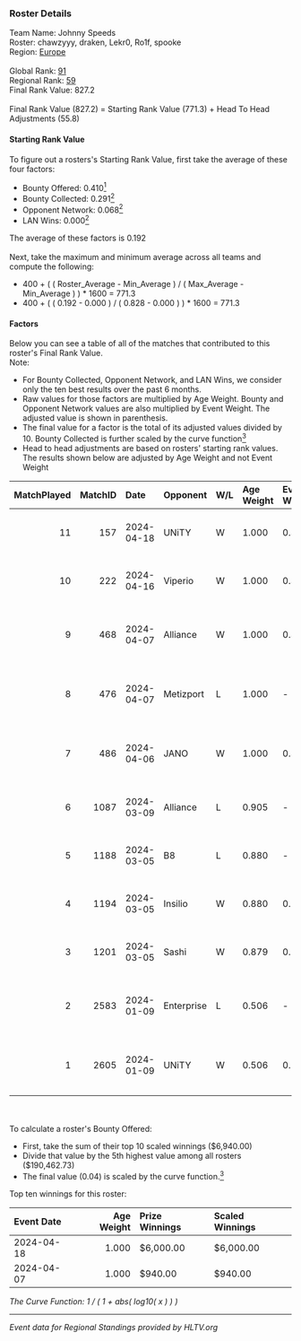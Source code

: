 ### Roster Details<br />
Team Name: Johnny Speeds<br />
Roster: chawzyyy, draken, Lekr0, Ro1f, spooke<br />
Region: [Europe]( ../standings_europe.md)<br />
<br />
Global Rank: [91](../standings_global.md)<br />
Regional Rank: [59]( ../standings_europe.md)<br />
Final Rank Value:  827.2<br />
<br />
Final Rank Value (827.2) = Starting Rank Value (771.3) + Head To Head Adjustments (55.8)<br />

#### Starting Rank Value<br />
To figure out a rosters's Starting Rank Value, first take the average of these four factors:<br />
- Bounty Offered: 0.410[<sup>1</sup>](#table2)
- Bounty Collected: 0.291[<sup>2</sup>](#table1)
- Opponent Network: 0.068[<sup>2</sup>](#table1)
- LAN Wins: 0.000[<sup>2</sup>](#table1)

The average of these factors is 0.192<br />
<br />
Next, take the maximum and minimum average across all teams and compute the following:<br />
- 400 + ( ( Roster_Average - Min_Average ) / ( Max_Average - Min_Average ) ) * 1600 = 771.3
- 400 + ( ( 0.192 - 0.000 ) / ( 0.828 - 0.000 ) ) * 1600 = 771.3


#### Factors<br />
Below you can see a table of all of the matches that contributed to this roster's Final Rank Value.<br />
Note:<br />

- For Bounty Collected, Opponent Network, and LAN Wins, we consider only the ten best results over the past 6 months.
- Raw values for those factors are multiplied by Age Weight. Bounty and Opponent Network values are also multiplied by Event Weight. The adjusted value is shown in parenthesis.
- The final value for a factor is the total of its adjusted values divided by 10. Bounty Collected is further scaled by the curve function[<sup>3</sup>](#curveFunction)
- Head to head adjustments are based on rosters' starting rank values. The results shown below are adjusted by Age Weight and not Event Weight
<span id="table1"></span><br />


| MatchPlayed | MatchID | Date       | Opponent   | W/L | Age Weight | Event Weight | Bounty Collected | Opponent Network | LAN Wins  | H2H Adjustment | Participating Roster                      |
| -: | -: | :- | :- | :- | :- | :- | :- | :- | :- | -: | :- |
|          11 |     157 | 2024-04-18 | UNiTY      | W   | 1.000      | 0.333        | 0.047 (0.016)    | 0.261 (0.087)    | 0 (0.000) |          16.48 | chawzyyy, draken, Lekr0, Ro1f, spooke     |
|          10 |     222 | 2024-04-16 | Viperio    | W   | 1.000      | 0.333        | 0.005 (0.002)    | 0.093 (0.031)    | 0 (0.000) |           9.30 | chawzyyy, draken, Lekr0, Ro1f, spooke     |
|           9 |     468 | 2024-04-07 | Alliance   | W   | 1.000      | 0.330        | 0.020 (0.007)    | 0.855 (0.282)    | 0 (0.000) |          17.01 | bobeksde, chawzyyy, draken, Lekr0, spooke |
|           8 |     476 | 2024-04-07 | Metizport  | L   | 1.000      | -            | -                | -                | -         |          -6.83 | bobeksde, chawzyyy, draken, Lekr0, spooke |
|           7 |     486 | 2024-04-06 | JANO       | W   | 1.000      | 0.330        | 0.001 (0.000)    | 0.220 (0.073)    | 0 (0.000) |           9.17 | bobeksde, chawzyyy, draken, Lekr0, spooke |
|           6 |    1087 | 2024-03-09 | Alliance   | L   | 0.905      | -            | -                | -                | -         |         -11.53 | chawzyyy, draken, Lekr0, Ro1f, spooke     |
|           5 |    1188 | 2024-03-05 | B8         | L   | 0.880      | -            | -                | -                | -         |         -12.56 | chawzyyy, draken, Lekr0, Ro1f, spooke     |
|           4 |    1194 | 2024-03-05 | Insilio    | W   | 0.880      | 0.143        | 0.007 (0.001)    | 0.483 (0.061)    | 0 (0.000) |          13.53 | chawzyyy, draken, Lekr0, Ro1f, spooke     |
|           3 |    1201 | 2024-03-05 | Sashi      | W   | 0.879      | 0.143        | 0.064 (0.008)    | 1.000 (0.126)    | 0 (0.000) |          16.83 | chawzyyy, draken, Lekr0, Ro1f, spooke     |
|           2 |    2583 | 2024-01-09 | Enterprise | L   | 0.506      | -            | -                | -                | -         |          -5.32 | chawzyyy, draken, HugoXD, RuStY, spooke   |
|           1 |    2605 | 2024-01-09 | UNiTY      | W   | 0.506      | 0.143        | 0.047 (0.003)    | 0.261 (0.019)    | 0 (0.000) |           9.76 | chawzyyy, draken, HugoXD, RuStY, spooke   |

<br />
<span id="table2"></span><br />
To calculate a roster's Bounty Offered:<br />

- First, take the sum of their top 10 scaled winnings ($6,940.00)
- Divide that value by the 5th highest value among all rosters ($190,462.73)
- The final value (0.04) is scaled by the curve function.[<sup>3</sup>](#curveFunction)

Top ten winnings for this roster:<br />

| Event Date | Age Weight | Prize Winnings | Scaled Winnings |
| :- | -: | :- | :- |
| 2024-04-18 |      1.000 | $6,000.00      | $6,000.00       |
| 2024-04-07 |      1.000 | $940.00        | $940.00         |


<span id="curveFunction"></span>_The Curve Function: 1 / ( 1 + abs( log10( x ) ) )_<br />

---
_Event data for Regional Standings provided by HLTV.org_<br />
